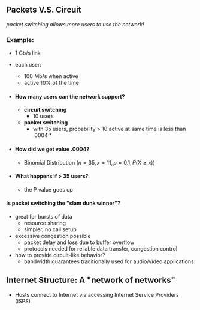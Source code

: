 ## Packets V.S. Circuit
*packet switching allows more users to use the network!*
### Example:
- 1 Gb/s link
- each user:
    - 100 Mb/s when active
    - active 10% of the time
- #### How many users can the network support?
    - **circuit switching**
        - 10 users
    - **packet switching**
        - with 35 users, probability > 10 active at same time is less than .0004 *

- #### How did we get value .0004?
	- Binomial Distribution ($n = 35, x = 11, p = 0.1, P(X\ge x)$)
- #### What happens if > 35 users? 
	- the P value goes up

#### Is packet switching the "slam dunk winner"?
- great for bursts of data
	- resource sharing
	- simpler, no call setup
- excessive congestion possible
	- packet delay and loss due to buffer overflow
	- protocols needed for reliable data transfer, congestion control
- how to provide circuit-like behavior?
	- bandwidth guarantees traditionally used for audio/video applications


## Internet Structure: A "network of networks"
- Hosts connect to Internet via accessing Internet Service Providers (ISPS)